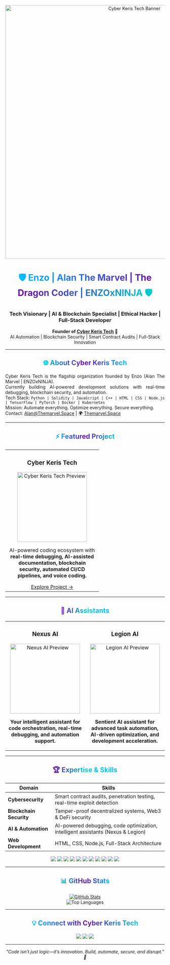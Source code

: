 <!-- ========================== -->
<!--    ENZOxNINJA FLAGSHIP PORTFOLIO README -->
<!-- ========================== -->

<p align="center">
  <img src="[https://i.imgur.com/q5k2r0L.png](https://th.bing.com/th/id/R.1602b26c05ee78120695d592a68b8912?rik=bJUZPKTAfTDRfQ&pid=ImgRaw&r=0)" alt="Cyber Keris Tech Banner" width="800"/>
</p>

# <p align="center"><span style="background: linear-gradient(90deg, #00BFFF, #6A0DAD, #00CED1); -webkit-background-clip: text; color: transparent;">🛡️ Enzo | Alan The Marvel | The Dragon Coder | ENZOxNINJA 🛡️</span></p>
### <p align="center">Tech Visionary | AI & Blockchain Specialist | Ethical Hacker | Full-Stack Developer</p>

<p align="center">
<strong>Founder of <a href="https://Themarvel.Space">Cyber Keris Tech</a> 🚀</strong><br>
AI Automation | Blockchain Security | Smart Contract Audits | Full-Stack Innovation
</p>

---

## <p align="center"><span style="background: linear-gradient(90deg,#00CED1,#6A0DAD,#00BFFF);-webkit-background-clip:text;color:transparent;">🌐 About Cyber Keris Tech</span></p>

<p align="justify">
Cyber Keris Tech is the flagship organization founded by Enzo (Alan The Marvel | ENZOxNINJA).<br>
Currently building AI-powered development solutions with real-time debugging, blockchain security, and automation.<br>
Tech Stack: <code>Python | Solidity | JavaScript | C++ | HTML | CSS | Node.js | TensorFlow | PyTorch | Docker | Kubernetes</code><br>
Mission: Automate everything. Optimize everything. Secure everything.<br>
Contact: <a href="mailto:Alan@Themarvel.Space">Alan@Themarvel.Space</a> | 🌍 <a href="https://Themarvel.Space">Themarvel.Space</a>
</p>

---

## <p align="center"><span style="background: linear-gradient(90deg,#00BFFF,#6A0DAD,#00CED1);-webkit-background-clip:text;color:transparent;">⚡ Featured Project</span></p>

<div align="center">

<table>
<tr>
<td align="center" width="280px">
  <h3>Cyber Keris Tech</h3>
  <a href="https://Themarvel.Space">
    <img src="https://media.giphy.com/media/3ohzdIuqJoo8QdKlnW/giphy.gif" width="220" alt="Cyber Keris Tech Preview"/>
  </a>
  <p>AI-powered coding ecosystem with <strong>real-time debugging, AI-assisted documentation, blockchain security, automated CI/CD pipelines, and voice coding.</strong></p>
  <a href="https://Themarvel.Space">Explore Project →</a>
</td>
</tr>
</table>

</div>

---

## <p align="center"><span style="background: linear-gradient(90deg,#6A0DAD,#00CED1,#00BFFF);-webkit-background-clip:text;color:transparent;">🤖 AI Assistants</span></p>

<div align="center">

<table>
<tr>
<td align="center" width="280px">
  <h3>Nexus AI</h3>
  <a href="https://Themarvel.Space">
    <img src="https://media.giphy.com/media/26gR0lQ9SVeeq9QvG/giphy.gif" width="220" alt="Nexus AI Preview"/>
  </a>
  <p><strong>Your intelligent assistant for code orchestration, real-time debugging, and automation support.</strong></p>
</td>
<td align="center" width="280px">
  <h3>Legion AI</h3>
  <a href="https://Themarvel.Space">
    <img src="https://media.giphy.com/media/l41lFw057lAJQMwg0/giphy.gif" width="220" alt="Legion AI Preview"/>
  </a>
  <p><strong>Sentient AI assistant for advanced task automation, AI-driven optimization, and development acceleration.</strong></p>
</td>
</tr>
</table>

</div>

---

## <p align="center"><span style="background: linear-gradient(90deg,#6A0DAD,#00CED1,#00BFFF);-webkit-background-clip:text;color:transparent;">🏆 Expertise & Skills</span></p>

<div align="center">

| Domain | Skills |
|--------|--------|
| **Cybersecurity** | Smart contract audits, penetration testing, real-time exploit detection |
| **Blockchain Security** | Tamper-proof decentralized systems, Web3 & DeFi security |
| **AI & Automation** | AI-powered debugging, code optimization, intelligent assistants (Nexus & Legion) |
| **Web Development** | HTML, CSS, Node.js, Full-Stack Architecture |

</div>

<p align="center">
<img src="https://img.shields.io/badge/Python-3776AB?style=for-the-badge&logo=python&logoColor=white">
<img src="https://img.shields.io/badge/Solidity-363636?style=for-the-badge&logo=solidity&logoColor=white">
<img src="https://img.shields.io/badge/JavaScript-F7DF1E?style=for-the-badge&logo=javascript&logoColor=black">
<img src="https://img.shields.io/badge/C++-00599C?style=for-the-badge&logo=c%2B%2B&logoColor=white">
<img src="https://img.shields.io/badge/HTML-E34F26?style=for-the-badge&logo=html5&logoColor=white">
<img src="https://img.shields.io/badge/CSS-1572B6?style=for-the-badge&logo=css3&logoColor=white">
<img src="https://img.shields.io/badge/Node.js-339933?style=for-the-badge&logo=node.js&logoColor=white">
<img src="https://img.shields.io/badge/TensorFlow-FF6F00?style=for-the-badge&logo=tensorflow&logoColor=white">
<img src="https://img.shields.io/badge/PyTorch-EE4C2C?style=for-the-badge&logo=pytorch&logoColor=white">
<img src="https://img.shields.io/badge/Docker-2496ED?style=for-the-badge&logo=docker&logoColor=white">
<img src="https://img.shields.io/badge/Kubernetes-326CE5?style=for-the-badge&logo=kubernetes&logoColor=white">
</p>

---

## <p align="center"><span style="background: linear-gradient(90deg,#00CED1,#6A0DAD,#00BFFF);-webkit-background-clip:text;color:transparent;">📊 GitHub Stats</span></p>

<div align="center">

[![GitHub Stats](https://github-readme-stats.vercel.app/api?username=ENZOxNINJA&show_icons=true&theme=radical&count_private=true)](https://github.com/ENZOxNINJA)  
![Top Languages](https://github-readme-stats.vercel.app/api/top-langs/?username=ENZOxNINJA&layout=compact&theme=radical)

</div>

---

## <p align="center"><span style="background: linear-gradient(90deg,#00BFFF,#6A0DAD,#00CED1);-webkit-background-clip:text;color:transparent;">💡 Connect with Cyber Keris Tech</span></p>

<div align="center">
<a href="https://Themarvel.Space"><img src="https://img.shields.io/badge/Website-Themarvel.Space-blue?style=for-the-badge&logo=internet-explorer&logoColor=white"></a>
<a href="https://github.com/ENZOxNINJA"><img src="https://img.shields.io/badge/GitHub-ENZOxNINJA-black?style=for-the-badge&logo=github&logoColor=white"></a>
<a href="mailto:Alan@Themarvel.Space"><img src="https://img.shields.io/badge/Email-Alan@Themarvel.Space-red?style=for-the-badge&logo=gmail&logoColor=white"></a>
</div>

---

<p align="center">
<em>"Code isn’t just logic—it’s innovation. Build, automate, secure, and disrupt." 🚀</em>
</p>
